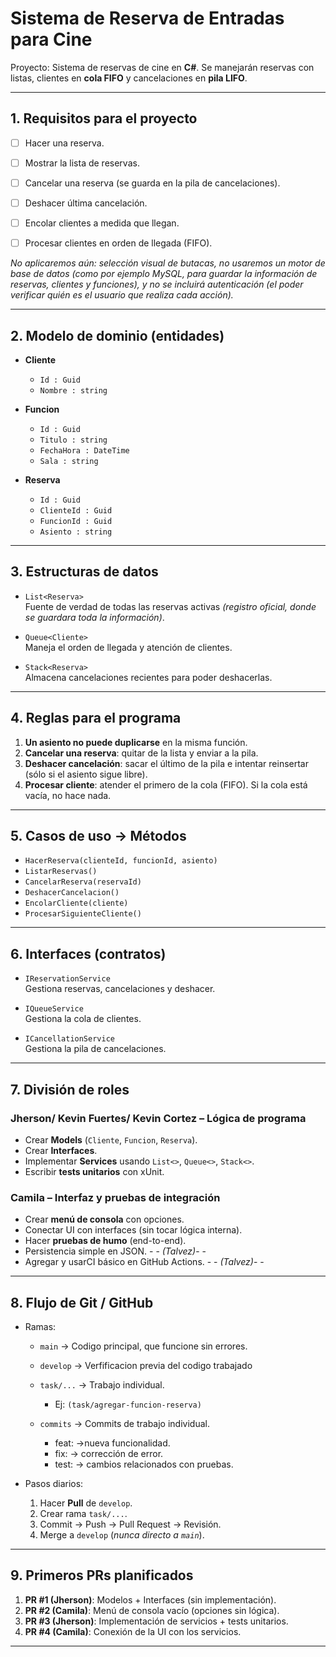 # Sistema de Reserva de Entradas para Cine

Proyecto: Sistema de reservas de cine en **C#**. Se manejarán reservas con listas, clientes en **cola FIFO** y cancelaciones en **pila LIFO**.

---

## 1. Requisitos para el proyecto
- [  ] Hacer una reserva.
- [  ] Mostrar la lista de reservas.
- [  ] Cancelar una reserva (se guarda en la pila de cancelaciones).
- [  ] Deshacer última cancelación.
- [  ] Encolar clientes a medida que llegan.
- [  ] Procesar clientes en orden de llegada (FIFO).


_No aplicaremos aún: selección visual de butacas, no usaremos un motor de base de datos (como por ejemplo MySQL, para guardar la información de reservas, clientes y funciones), y no se incluirá autenticación (el poder verificar quién es el usuario que realiza cada acción)._

---

## 2. Modelo de dominio (entidades)

- **Cliente**
  - `Id : Guid`
  - `Nombre : string`

- **Funcion**
  - `Id : Guid`
  - `Titulo : string`
  - `FechaHora : DateTime`
  - `Sala : string`

- **Reserva**
  - `Id : Guid`
  - `ClienteId : Guid`
  - `FuncionId : Guid`
  - `Asiento : string`

---

## 3. Estructuras de datos

- `List<Reserva>`  
  Fuente de verdad de todas las reservas activas _(registro oficial, donde se guardara toda la información)_.

- `Queue<Cliente>`  
  Maneja el orden de llegada y atención de clientes.

- `Stack<Reserva>`  
  Almacena cancelaciones recientes para poder deshacerlas.

---

## 4. Reglas para el programa

1. **Un asiento no puede duplicarse** en la misma función.
2. **Cancelar una reserva**: quitar de la lista y enviar a la pila.
3. **Deshacer cancelación**: sacar el último de la pila e intentar reinsertar (sólo si el asiento sigue libre).
4. **Procesar cliente**: atender el primero de la cola (FIFO). Si la cola está vacía, no hace nada.

---

## 5. Casos de uso → Métodos

- `HacerReserva(clienteId, funcionId, asiento)`
- `ListarReservas()`
- `CancelarReserva(reservaId)`
- `DeshacerCancelacion()`
- `EncolarCliente(cliente)`
- `ProcesarSiguienteCliente()`

---

## 6. Interfaces (contratos)

- `IReservationService`  
  Gestiona reservas, cancelaciones y deshacer.

- `IQueueService`  
  Gestiona la cola de clientes.

- `ICancellationService`  
  Gestiona la pila de cancelaciones.

---

## 7. División de roles

### Jherson/ Kevin Fuertes/ Kevin Cortez – Lógica de programa
- Crear **Models** (`Cliente`, `Funcion`, `Reserva`).
- Crear **Interfaces**.
- Implementar **Services** usando `List<>`, `Queue<>`, `Stack<>`.
- Escribir **tests unitarios** con xUnit.

### Camila – Interfaz y pruebas de integración
- Crear **menú de consola** con opciones.
- Conectar UI con interfaces (sin tocar lógica interna).
- Hacer **pruebas de humo** (end-to-end).
- Persistencia simple en JSON. - - _(Talvez)_- -
- Agregar y usarCI básico en GitHub Actions. - - _(Talvez)_- -

---

## 8. Flujo de Git / GitHub

- Ramas:
  - `main` → Codigo principal, que funcione sin errores.
  - `develop` → Verfificacion previa del codigo trabajado
  - `task/...` → Trabajo individual.
    - Ej: `(task/agregar-funcion-reserva)`
  - `commits` → Commits de trabajo individual.
    
    - feat: →nueva funcionalidad.
    - fix: → corrección de error.
    - test: → cambios relacionados con pruebas.


- Pasos diarios:
  1. Hacer **Pull** de `develop`.
  2. Crear rama `task/...`.
  3. Commit → Push → Pull Request → Revisión.
  4. Merge a `develop` (*nunca directo a `main`*).

---

## 9. Primeros PRs planificados

1. **PR #1 (Jherson)**: Modelos + Interfaces (sin implementación).  
2. **PR #2 (Camila)**: Menú de consola vacío (opciones sin lógica).  
3. **PR #3 (Jherson)**: Implementación de servicios + tests unitarios.  
4. **PR #4 (Camila)**: Conexión de la UI con los servicios.

---

